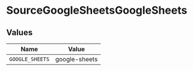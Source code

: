# SourceGoogleSheetsGoogleSheets


## Values

| Name            | Value           |
| --------------- | --------------- |
| `GOOGLE_SHEETS` | google-sheets   |